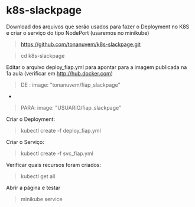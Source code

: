 # k8s-slackpage

Download dos arquivos que serão usados para fazer o Deployment no K8S e criar o serviço do tipo NodePort (usaremos no minikube)

> https://github.com/tonanuvem/k8s-slackpage.git

> cd k8s-slackpage

Editar o arquivo deploy_fiap.yml para apontar para a imagem publicada na 1a aula (verificar em http://hub.docker.com)

> DE :          image: "tonanuvem/fiap_slackpage"
-
> PARA:         image: "USUARIO/fiap_slackpage"

Criar o Deployment:

> kubectl create -f deploy_fiap.yml

Criar o Serviço:

> kubectl create -f svc_fiap.yml

Verificar quais recursos foram criados:

> kubectl get all

Abrir a página e testar

> minikube service

